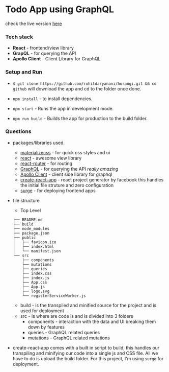 # Todo App using GraphQL

check the live version [here](https://horangi.netlify.com/)

### Tech stack

- **React** - frontend/view library
- **GrapQL** - for querying the API
- **Apollo Client** - Client Library for GraphQL

### Setup and Run

- `$ git clone https://github.com/rohitdaryanani/horangi.git && cd github` will download the app and cd to the folder once done.

- `npm install` - to install dependencies.
- `npm start` - Runs the app in development mode.
- `npm run build` - Builds the app for production to the build folder.

### Questions

- packages/libraries used.

  - [materializecss](https://materializecss.com//) - for quick css styles and ui
  - [react](https://facebook.github.io/react/) - awesome view library
  - [react-router](https://github.com/ReactTraining/react-router) - for routing
  - [GraphQL](https://graphql.org/) - for querying the API *really amazing*
  - [Apollo Client](https://graphql.org/) - client side library for graphql 
  - [create-react-app](https://github.com/facebookincubator/create-react-app) - react project generator by facebook this handles the initial file struture and zero configuration
  - [surge](https://surge.sh/) - for deploying frontend apps

- file structure

  - Top Level

  ```
  ├── README.md
  ├── build
  ├── node_modules
  ├── package.json
  ├── public
  │   ├── favicon.ico
  │   ├── index.html
  │   └── manifest.json
  └── src
      ├── components
      ├── mutations
      ├── queries
      ├── index.css
      ├── index.js
      ├── App.css
      ├── App.js
      ├── logo.svg
      └── registerServiceWorker.js
  ```

  - build - is the transpiled and minified source for the project and is used for deployment
  - src - is where are code is and is divided into 3 folders
    - components - interaction with the data and UI breaking them down by features
    - queries - GraphQL related queries
    - mutations - GraphQL related mutations

- create-react-app comes with a built in script to build, this handles our transpiling and minifying our code into a single js and CSS file. All we have to do is upload the build folder.
  For this project, I'm using `surge` for deployment.
